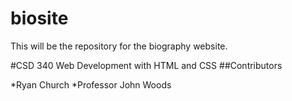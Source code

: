 # biosite
This will be the repository for the biography website.

#CSD 340 Web Development with HTML and CSS
##Contributors

*Ryan Church
*Professor John Woods
